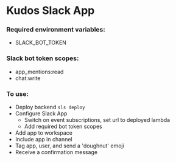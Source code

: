 # Kudos Slack App

### Required environment variables:
- SLACK_BOT_TOKEN

### Slack bot token scopes:
- app_mentions:read
- chat:write

### To use:
- Deploy backend `sls deploy`
- Configure Slack App
  - Switch on event subscriptions, set url to deployed lambda
  - Add required bot token scopes
- Add app to workspace
- Include app in channel
- Tag app, user, and send a 'doughnut' emoji
- Receive a confirmation message
